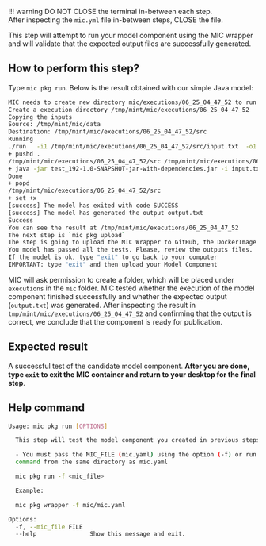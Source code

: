 !!! warning
    DO NOT CLOSE the terminal in-between each step.  
    After inspecting the `mic.yml` file in-between steps, CLOSE the file.

This step will attempt to run your model component using the MIC wrapper and will validate that the expected output files are successfully generated.

## How to perform this step?

Type `mic pkg run`. Below is the result obtained with our simple Java model:

```bash
MIC needs to create new directory mic/executions/06_25_04_47_52 to run the model component Do you want to continue [Y/n]: Y
Create a execution directory /tmp/mint/mic/executions/06_25_04_47_52
Copying the inputs
Source: /tmp/mint/mic/data
Destination: /tmp/mint/mic/executions/06_25_04_47_52/src
Running
./run   -i1 /tmp/mint/mic/executions/06_25_04_47_52/src/input.txt  -o1 output_txt.txt  -p1 1350
+ pushd .
/tmp/mint/mic/executions/06_25_04_47_52/src /tmp/mint/mic/executions/06_25_04_47_52/src
+ java -jar test_192-1.0-SNAPSHOT-jar-with-dependencies.jar -i input.txt -p 1500 -o output.txt
Done
+ popd
/tmp/mint/mic/executions/06_25_04_47_52/src
+ set +x
[success] The model has exited with code SUCCESS
[success] The model has generated the output output.txt
Success
You can see the result at /tmp/mint/mic/executions/06_25_04_47_52
The next step is `mic pkg upload`
The step is going to upload the MIC Wrapper to GitHub, the DockerImage on DockerHub and the Model Configuration on the MINT Model Catalog
You model has passed all the tests. Please, review the outputs files.
If the model is ok, type "exit" to go back to your computer
IMPORTANT: type "exit" and then upload your Model Component
```

MIC will ask permission to create a folder, which will be placed under `executions` in the `mic` folder. MIC tested whether the execution of the model component finished successfully and whether the expected output (`output.txt`) was generated. After inspecting the result in `tmp/mint/mic/executions/06_25_04_47_52` and confirming that the output is correct, we conclude that the component is ready for publication.

## Expected result
A successful test of the candidate model component. **After you are done,  type `exit` to exit the MIC container and return to your desktop for the final step**.

## Help command
```bash
Usage: mic pkg run [OPTIONS]

  This step will test the model component you created in previous steps.

  - You must pass the MIC_FILE (mic.yaml) using the option (-f) or run the
  command from the same directory as mic.yaml

  mic pkg run -f <mic_file>

  Example:

  mic pkg wrapper -f mic/mic.yaml

Options:
  -f, --mic_file FILE
  --help               Show this message and exit.
```
